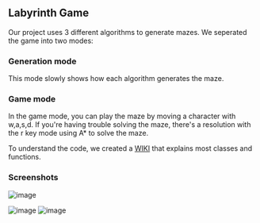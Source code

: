 ## Labyrinth Game

Our project uses 3 different algorithms to generate mazes.
We seperated the game into two modes:

### Generation mode
This mode slowly shows how each algorithm generates the maze.

### Game mode
In the game mode, you can play the maze by moving a character with w,a,s,d. If you're having trouble solving the maze, there's a resolution with the r key mode using A* to solve the maze.

To understand the code, we created a [WIKI](https://github.com/NathanAnto/NathAnto_VIncCord_Labyrinth/wiki) that explains most classes and functions.

### Screenshots

![image](https://github.com/NathanAnto/NathAnto_VIncCord_Labyrinth/assets/47625153/aea9f0ea-df24-4b30-a95f-914afa0a9bc7)

![image](https://github.com/NathanAnto/NathAnto_VIncCord_Labyrinth/assets/47625153/3ee71ca5-d597-46f8-b2ef-087a7dc1b381)
![image](https://github.com/NathanAnto/NathAnto_VIncCord_Labyrinth/assets/47625153/3f16918d-b2cb-47af-85fb-a9e2b244dc49)

